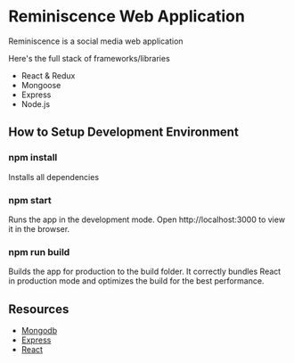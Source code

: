 # Reminiscence Web Application

Reminiscence is a social media web application

Here's the full stack of frameworks/libraries 

* React & Redux
* Mongoose
* Express
* Node.js


## How to Setup Development Environment 

### npm install 
Installs all dependencies 

### npm start
Runs the app in the development mode.
Open http://localhost:3000 to view it in the browser.

### npm run build
Builds the app for production to the build folder.
It correctly bundles React in production mode and optimizes the build for the best performance.

## Resources 


* [Mongodb](https://www.mongodb.com/)
* [Express](https://expressjs.com/en/guide/using-middleware.html)
* [React](https://reactjs.org/)
